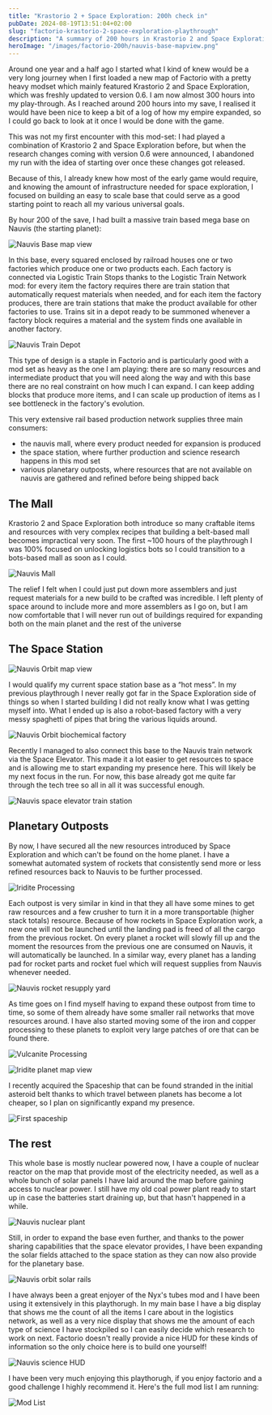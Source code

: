 ```yaml
---
title: "Krastorio 2 + Space Exploration: 200h check in"
pubDate: 2024-08-19T13:51:04+02:00
slug: "factorio-krastorio-2-space-exploration-playthrough"
description: "A summary of 200 hours in Krastorio 2 and Space Exploration (0.6)"
heroImage: "/images/factorio-200h/nauvis-base-mapview.png"
---
```


Around one year and a half ago I started what I kind of knew would be a very long journey when I first loaded a new map of Factorio with a pretty heavy modset which mainly featured Krastorio 2 and Space Exploration, which was freshly updated to version 0.6. I am now almost 300 hours into my play-through. As I reached around 200 hours into my save, I realised it would have been nice to keep a bit of a log of how my empire expanded, so I could go back to look at it once I would be done with the game.

This was not my first encounter with this mod-set: I had played a combination of Krastorio 2 and Space Exploration before, but when the research changes coming with version 0.6 were announced, I abandoned my run with the idea of starting over once these changes got released.

Because of this, I already knew how most of the early game would require, and knowing the amount of infrastructure needed for space exploration, I focused on building an easy to scale base that could serve as a good starting point to reach all my various universal goals.

By hour 200 of the save, I had built a massive train based mega base on Nauvis (the starting planet):

![Nauvis Base map view](/images/factorio-200h/nauvis-base-mapview.png)

In this base, every squared enclosed by railroad houses one or two factories which produce one or two products each. Each factory is connected via Logistic Train Stops thanks to the Logistic Train Network mod: for every item the factory requires there are train station that automatically request materials when needed, and for each item the factory produces, there are train stations that make the product available for other factories to use. Trains sit in a depot ready to be summoned whenever a factory block requires a material and the system finds one available in another factory.

![Nauvis Train Depot](/images/factorio-200h/nauvis-base-train-depot.png)

This type of design is a staple in Factorio and is particularly good with a mod set as heavy as the one I am playing: there are so many resources and intermediate product that you will need along the way and with this base there are no real constraint on how much I can expand. I can keep adding blocks that produce more items, and I can scale up production of items as I see bottleneck in the factory's evolution.

This very extensive rail based production network supplies three main consumers:

- the nauvis mall, where every product needed for expansion is produced
- the space station, where further production and science research happens in this mod set
- various planetary outposts, where resources that are not available on nauvis are gathered and refined before being shipped back

## The Mall

Krastorio 2 and Space Exploration both introduce so many craftable items and resources with very complex recipes that building a belt-based mall becomes impractical very soon. The first ~100 hours of the playthrough I was 100% focused on unlocking logistics bots so I could transition to a bots-based mall as soon as I could.

![Nauvis Mall](/images/factorio-200h/nauvis-base-mall.png)

The relief I felt when I could just put down more assemblers and just request materials for a new build to be crafted was incredible. I left plenty of space around to include more and more assemblers as I go on, but I am now comfortable that I will never run out of buildings required for expanding both on the main planet and the rest of the universe

## The Space Station

![Nauvis Orbit map view](/images/factorio-200h/nauvis-orbit-base-mapview.png)

I would qualify my current space station base as a “hot mess”. In my previous playthrough I never really got far in the Space Exploration side of things so when I started building I did not really know what I was getting myself into. What I ended up is also a robot-based factory with a very messy spaghetti of pipes that bring the various liquids around. 

![Nauvis Orbit biochemical factory](/images/factorio-200h/nauvis-orbit-base-biochemical-area.png)

Recently I managed to also connect this base to the Nauvis train network via the Space Elevator. This made it a lot easier to get resources to space and is allowing me to start expanding my presence here. This will likely be my next focus in the run. For now, this base already got me quite far through the tech tree so all in all it was successful enough.

![Nauvis space elevator train station](/images/factorio-200h/nauvis-base-space-elevator-station.png)

## Planetary Outposts

By now, I have secured all the new resources introduced by Space Exploration and which can't be found on the home planet. I have a somewhat automated system of rockets that consistently send more or less refined resources back to Nauvis to be further processed.

![Iridite Processing](/images/factorio-200h/gibil-base-iridite-processing.png)

Each outpost is very similar in kind in that they all have some mines to get raw resources and a few crusher to turn it in a more transportable (higher stack totals) resource. Because of how rockets in Space Exploration work, a new one will not be launched until the landing pad is freed of all the cargo from the previous rocket. On every planet a rocket will slowly fill up and the moment the resources from the previous one are consumed on Nauvis, it will automatically be launched. In a similar way, every planet has a landing pad for rocket parts and rocket fuel which will request supplies from Nauvis whenever needed.

![Nauvis rocket resupply yard](/images/factorio-200h/nauvis-base-rocket-yard.png)

As time goes on I find myself having to expand these outpost from time to time, so some of them already have some smaller rail networks that move resources around. I have also started moving some of the iron and copper processing to these planets to exploit very large patches of ore that can be found there. 

![Vulcanite Processing](/images/factorio-200h/mariel-base-vulcanite.png)

![Iridite planet map view](/images/factorio-200h/gibil-map-view-iridite.png)


I recently acquired the Spaceship that can be found stranded in the initial asteroid belt thanks to which travel between planets has become a lot cheaper, so I plan on significantly expand my presence.

![First spaceship](/images/factorio-200h/first-spaceship.png)

## The rest

This whole base is mostly nuclear powered now, I have a couple of nuclear reactor on the map that provide most of the electricity needed, as well as a whole bunch of solar panels I have laid around the map before gaining access to nuclear power. I still have my old coal power plant ready to start up in case the batteries start draining up, but that hasn't happened in a while.

![Nauvis nuclear plant](/images/factorio-200h/nauvis-base-main-nuclear-plant.png)

Still, in order to expand the base even further, and thanks to the power sharing capabilities that the space elevator provides, I have been expanding the solar fields attached to the space station as they can now also provide for the planetary base.

![Nauvis orbit solar rails](/images/factorio-200h/nauvis-orbit-solar-rails.png)

I have always been a great enjoyer of the Nyx's tubes mod and I have been using it extensively in this playthorugh. In my main base I have a big display that shows me the count of all the items I care about in the logistics network, as well as a very nice display that shows me the amount of each type of science I have stockpiled so I can easily decide which research to work on next. Factorio doesn't really provide a nice HUD for these kinds of information so the only choice here is to build one yourself!

![Nauvis science HUD](/images/factorio-200h/nauvis-base-science-display.png)

I have been very much enjoying this playthorugh, if you enjoy factorio and a good challenge I highly recommend it. Here's the full mod list I am running:

![Mod List](/images/factorio-200h/modlist.png)
